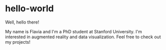 # hello-world
Well, hello there!

My name is Flavia and I'm a PhD student at Stanford University. I'm interested in augmented reality and data visualization. Feel free to check out my projects!

